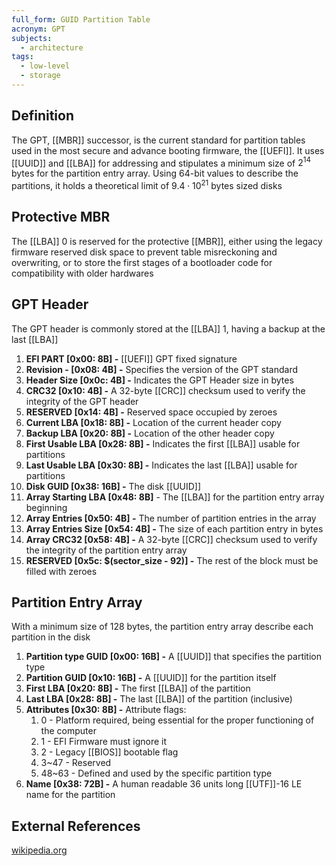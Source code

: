 ```yaml
---
full_form: GUID Partition Table
acronym: GPT
subjects:
  - architecture
tags:
  - low-level
  - storage
---
```


## Definition
The GPT, [[MBR]] successor, is the current standard for partition tables used in the most secure and advance booting firmware, the [[UEFI]]. It uses [[UUID]] and [[LBA]] for addressing and stipulates a minimum size of $2^{14}$ bytes for the partition entry array. Using 64-bit values to describe the partitions, it holds a theoretical limit of $9.4 \cdot 10^{21}$ bytes sized disks

## Protective MBR
The [[LBA]] 0 is reserved for the protective [[MBR]], either using the legacy firmware reserved disk space to prevent table misreckoning and overwriting, or to store the first stages of a bootloader code for compatibility with older hardwares

## GPT Header
The GPT header is commonly stored at the [[LBA]] 1, having a backup at the last [[LBA]]
1. **EFI PART \[0x00: 8B\] -** [[UEFI]] GPT fixed signature
2. **Revision - \[0x08: 4B\] -** Specifies the version of the GPT standard
3. **Header Size \[0x0c: 4B\] -** Indicates the GPT Header size in bytes
4. **CRC32 \[0x10: 4B\] -** A 32-byte [[CRC]] checksum used to verify the integrity of the GPT header
5. **RESERVED \[0x14: 4B\] -** Reserved space occupied by zeroes
6. **Current LBA \[0x18: 8B\] -** Location of the current header copy
7. **Backup LBA \[0x20: 8B\] -** Location of the other header copy
8. **First Usable LBA \[0x28: 8B\] -** Indicates the first [[LBA]] usable for partitions
9. **Last Usable LBA \[0x30: 8B\] -** Indicates the last [[LBA]] usable for partitions
10. **Disk GUID \[0x38: 16B\] -** The disk [[UUID]]
11. **Array Starting LBA \[0x48: 8B\]** - The [[LBA]] for the partition entry array beginning
12. **Array Entries \[0x50: 4B\] -** The number of partition entries in the array
13. **Array Entries Size \[0x54: 4B\] -** The size of each partition entry in bytes
14. **Array CRC32 \[0x58: 4B\] -** A 32-byte [[CRC]] checksum used to verify the integrity of the partition entry array
15. **RESERVED \[0x5c: $(sector_size - 92)\] -** The rest of the block must be filled with zeroes

## Partition Entry Array
With a minimum size of 128 bytes, the partition entry array describe each partition in the disk
1. **Partition type GUID \[0x00: 16B\] -** A [[UUID]] that specifies the partition type
2. **Partition GUID \[0x10: 16B\] -** A [[UUID]] for the partition itself
3. **First LBA \[0x20: 8B\] -** The first [[LBA]] of the partition
4. **Last LBA \[0x28: 8B\] -** The last [[LBA]] of the partition (inclusive)
5. **Attributes \[0x30: 8B\] -** Attribute flags:
    1. 0 - Platform required, being essential for the proper functioning of the computer
    2. 1 - EFI Firmware must ignore it
    3. 2 - Legacy [[BIOS]] bootable flag
    4. 3~47 - Reserved
    5. 48~63 - Defined and used by the specific partition type
6. **Name \[0x38: 72B\] -** A human readable 36 units long [[UTF]]-16 LE name for the partition

## External References
[wikipedia.org](https://en.wikipedia.org/wiki/GUID_Partition_Table)
